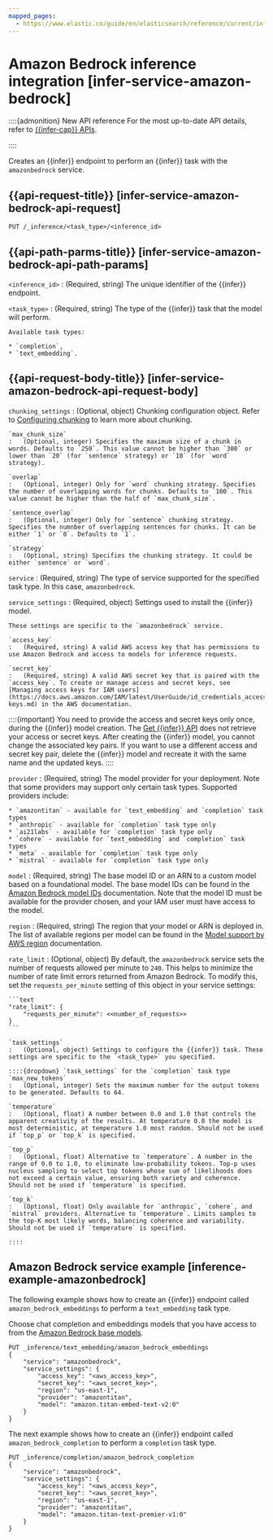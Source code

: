 ```yaml
---
mapped_pages:
  - https://www.elastic.co/guide/en/elasticsearch/reference/current/infer-service-amazon-bedrock.html
---
```


# Amazon Bedrock inference integration [infer-service-amazon-bedrock]

::::{admonition} New API reference
For the most up-to-date API details, refer to [{{infer-cap}} APIs](https://www.elastic.co/docs/api/doc/elasticsearch/group/endpoint-inference).

::::


Creates an {{infer}} endpoint to perform an {{infer}} task with the `amazonbedrock` service.


## {{api-request-title}} [infer-service-amazon-bedrock-api-request] 

`PUT /_inference/<task_type>/<inference_id>`


## {{api-path-parms-title}} [infer-service-amazon-bedrock-api-path-params] 

`<inference_id>`
:   (Required, string) The unique identifier of the {{infer}} endpoint.

`<task_type>`
:   (Required, string) The type of the {{infer}} task that the model will perform.

    Available task types:

    * `completion`,
    * `text_embedding`.



## {{api-request-body-title}} [infer-service-amazon-bedrock-api-request-body] 

`chunking_settings`
:   (Optional, object) Chunking configuration object. Refer to [Configuring chunking](https://www.elastic.co/guide/en/elasticsearch/reference/current/inference-apis.html#infer-chunking-config) to learn more about chunking.

    `max_chunk_size`
    :   (Optional, integer) Specifies the maximum size of a chunk in words. Defaults to `250`. This value cannot be higher than `300` or lower than `20` (for `sentence` strategy) or `10` (for `word` strategy).

    `overlap`
    :   (Optional, integer) Only for `word` chunking strategy. Specifies the number of overlapping words for chunks. Defaults to `100`. This value cannot be higher than the half of `max_chunk_size`.

    `sentence_overlap`
    :   (Optional, integer) Only for `sentence` chunking strategy. Specifies the numnber of overlapping sentences for chunks. It can be either `1` or `0`. Defaults to `1`.

    `strategy`
    :   (Optional, string) Specifies the chunking strategy. It could be either `sentence` or `word`.


`service`
:   (Required, string) The type of service supported for the specified task type. In this case, `amazonbedrock`.

`service_settings`
:   (Required, object) Settings used to install the {{infer}} model.

    These settings are specific to the `amazonbedrock` service.

    `access_key`
    :   (Required, string) A valid AWS access key that has permissions to use Amazon Bedrock and access to models for inference requests.

    `secret_key`
    :   (Required, string) A valid AWS secret key that is paired with the `access_key`. To create or manage access and secret keys, see [Managing access keys for IAM users](https://docs.aws.amazon.com/IAM/latest/UserGuide/id_credentials_access-keys.md) in the AWS documentation.


::::{important} 
You need to provide the access and secret keys only once, during the {{infer}} model creation. The [Get {{infer}} API](https://www.elastic.co/guide/en/elasticsearch/reference/current/get-inference-api.html) does not retrieve your access or secret keys. After creating the {{infer}} model, you cannot change the associated key pairs. If you want to use a different access and secret key pair, delete the {{infer}} model and recreate it with the same name and the updated keys.
::::


`provider`
:   (Required, string) The model provider for your deployment. Note that some providers may support only certain task types. Supported providers include:

    * `amazontitan` - available for `text_embedding` and `completion` task types
    * `anthropic` - available for `completion` task type only
    * `ai21labs` - available for `completion` task type only
    * `cohere` - available for `text_embedding` and `completion` task types
    * `meta` - available for `completion` task type only
    * `mistral` - available for `completion` task type only


`model`
:   (Required, string) The base model ID or an ARN to a custom model based on a foundational model. The base model IDs can be found in the [Amazon Bedrock model IDs](https://docs.aws.amazon.com/bedrock/latest/userguide/model-ids.md) documentation. Note that the model ID must be available for the provider chosen, and your IAM user must have access to the model.

`region`
:   (Required, string) The region that your model or ARN is deployed in. The list of available regions per model can be found in the [Model support by AWS region](https://docs.aws.amazon.com/bedrock/latest/userguide/models-regions.md) documentation.

`rate_limit`
:   (Optional, object) By default, the `amazonbedrock` service sets the number of requests allowed per minute to `240`. This helps to minimize the number of rate limit errors returned from Amazon Bedrock. To modify this, set the `requests_per_minute` setting of this object in your service settings:

    ```text
    "rate_limit": {
        "requests_per_minute": <<number_of_requests>>
    }
    ```

    `task_settings`
    :   (Optional, object) Settings to configure the {{infer}} task. These settings are specific to the `<task_type>` you specified.

    ::::{dropdown} `task_settings` for the `completion` task type
    `max_new_tokens`
    :   (Optional, integer) Sets the maximum number for the output tokens to be generated. Defaults to 64.

    `temperature`
    :   (Optional, float) A number between 0.0 and 1.0 that controls the apparent creativity of the results. At temperature 0.0 the model is most deterministic, at temperature 1.0 most random. Should not be used if `top_p` or `top_k` is specified.

    `top_p`
    :   (Optional, float) Alternative to `temperature`. A number in the range of 0.0 to 1.0, to eliminate low-probability tokens. Top-p uses nucleus sampling to select top tokens whose sum of likelihoods does not exceed a certain value, ensuring both variety and coherence. Should not be used if `temperature` is specified.

    `top_k`
    :   (Optional, float) Only available for `anthropic`, `cohere`, and `mistral` providers. Alternative to `temperature`. Limits samples to the top-K most likely words, balancing coherence and variability. Should not be used if `temperature` is specified.

    ::::



## Amazon Bedrock service example [inference-example-amazonbedrock] 

The following example shows how to create an {{infer}} endpoint called `amazon_bedrock_embeddings` to perform a `text_embedding` task type.

Choose chat completion and embeddings models that you have access to from the [Amazon Bedrock base models](https://docs.aws.amazon.com/bedrock/latest/userguide/model-ids.md).

```console
PUT _inference/text_embedding/amazon_bedrock_embeddings
{
    "service": "amazonbedrock",
    "service_settings": {
        "access_key": "<aws_access_key>",
        "secret_key": "<aws_secret_key>",
        "region": "us-east-1",
        "provider": "amazontitan",
        "model": "amazon.titan-embed-text-v2:0"
    }
}
```

The next example shows how to create an {{infer}} endpoint called `amazon_bedrock_completion` to perform a `completion` task type.

```console
PUT _inference/completion/amazon_bedrock_completion
{
    "service": "amazonbedrock",
    "service_settings": {
        "access_key": "<aws_access_key>",
        "secret_key": "<aws_secret_key>",
        "region": "us-east-1",
        "provider": "amazontitan",
        "model": "amazon.titan-text-premier-v1:0"
    }
}
```

